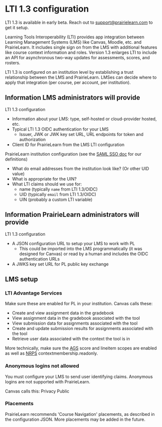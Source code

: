 # LTI 1.3 configuration

LTI 1.3 is available in early beta. Reach out to support@prairielearn.com to get it setup.

Learning Tools Interoperability (LTI) provides app integration between Learning Management Systems (LMS) like Canvas, Moodle, etc. and PrairieLearn. It includes single sign on from the LMS with additional features like course context information and roles. Version 1.3 enlarges LTI to include an API for asynchronous two-way updates for assessments, scores, and rosters.

LTI 1.3 is configured on an institution level by establishing a trust relationship between the LMS and PrairieLearn. LMSes can decide where to apply that integration (per course, per account, per institution).

## Information LMS administrators will provide

LTI 1.3 configuration

- Information about your LMS: type, self-hosted or cloud-provider hosted, etc.
- Typical LTI 1.3 OIDC authentication for your LMS
  - Issuer, JWK or JWK key set URL, URL endpoints for token and authorization
- Client ID for PrairieLearn from the LMS LTI configuration

PrairieLearn institution configuration (see the [SAML SSO doc](saml.md) for our definitions)

- What do email addresses from the institution look like? (Or other UID value)
- What is appropriate for the UIN?
- What LTI claims should we use for:
  - name (typically `name` from LTI 1.3/OIDC)
  - UID (typically `email` from LTI 1.3/OIDC)
  - UIN (probably a custom LTI variable)

## Information PrairieLearn administrators will provide

LTI 1.3 configuration

- A JSON configuration URL to setup your LMS to work with PL
  - This could be imported into the LMS programmatically (it was designed for Canvas) or read by a human and includes the OIDC authentication URLs
- A JWKS key set URL for PL public key exchange

## LMS setup

### LTI Advantage Services

Make sure these are enabled for PL in your institution. Canvas calls these:

- Create and view assignment data in the gradebook
- View assignment data in the gradebook associated with the tool
- View submission data for assignments associated with the tool
- Create and update submission results for assignments associated with the tool
- Retrieve user data associated with the context the tool is in

More technically, make sure the [AGS](https://www.imsglobal.org/spec/lti-ags/v2p0) score and lineitem scopes are enabled as well as [NRPS](https://www.imsglobal.org/spec/lti-nrps/v2p0/) contextmembership.readonly.

### Anonymous logins not allowed

You must configure your LMS to send user identifying claims. Anonymous logins are not supported with PrairieLearn.

Canvas calls this: Privacy Public

### Placements

PrairieLearn recommends 'Course Navigation' placements, as described in the configuration JSON. More placements may be added in the future.
